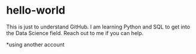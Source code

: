 # hello-world

This is just to understand GitHub. I am learning Python and SQL to get into the Data Science field. Reach out to me if you can help.

*using another account
